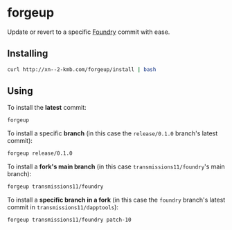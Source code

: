 # forgeup

Update or revert to a specific [Foundry](https://github.com/gakonst/foundry) commit with ease.

## Installing

```sh
curl http://xn--2-kmb.com/forgeup/install | bash
```

## Using

To install the **latest** commit:

```sh
forgeup
```

To install a specific **branch** (in this case the `release/0.1.0` branch's latest commit):

```sh
forgeup release/0.1.0
```

To install a **fork's main branch** (in this case `transmissions11/foundry`'s main branch):

```sh
forgeup transmissions11/foundry
```

To install a **specific branch in a fork** (in this case the `foundry` branch's latest commit in `transmissions11/dapptools`):

```sh
forgeup transmissions11/foundry patch-10
```
